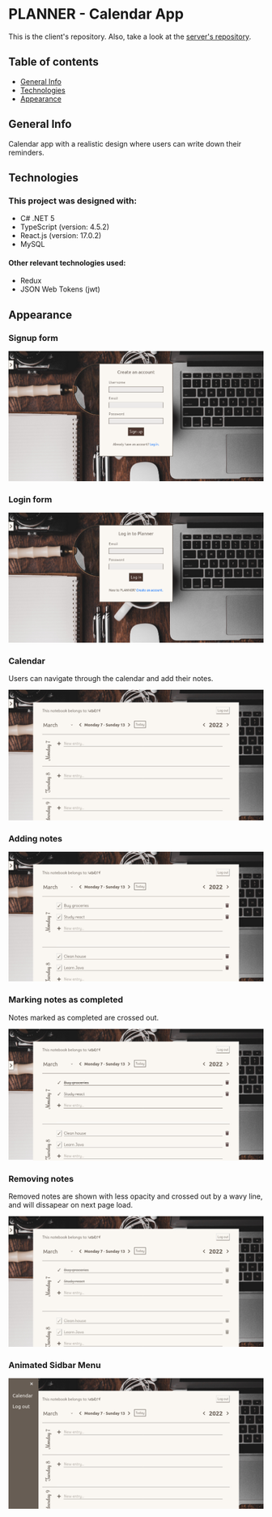 # PLANNER - Calendar App
This is the client's repository. Also, take a look at the [server's repository](https://github.com/ivan-svetlich/CalendarAppServer).

## Table of contents
* [General Info](#general-info)
* [Technologies](#technologies)
* [Appearance](#appearance)

## General Info
Calendar app with a realistic design where users can write down their reminders.

## Technologies
### This project was designed with:
* C# .NET 5
* TypeScript (version: 4.5.2)
* React.js (version: 17.0.2)
* MySQL

#### Other relevant technologies used:
* Redux
* JSON Web Tokens (jwt)

## Appearance
### Signup form
![1](https://github.com/ivan-svetlich/calendar-app-client/blob/master/images/1.png)


### Login form
![2](https://github.com/ivan-svetlich/calendar-app-client/blob/master/images/2.png)


### Calendar
Users can navigate through the calendar and add their notes.

![3](https://github.com/ivan-svetlich/calendar-app-client/blob/master/images/3.png)


### Adding notes
![4](https://github.com/ivan-svetlich/calendar-app-client/blob/master/images/4.png)


### Marking notes as completed
Notes marked as completed are crossed out.

![5](https://github.com/ivan-svetlich/calendar-app-client/blob/master/images/5.png)


### Removing notes
Removed notes are shown with less opacity and crossed out by a wavy line, and will dissapear on next page load.

![6](https://github.com/ivan-svetlich/calendar-app-client/blob/master/images/6.png)


### Animated Sidbar Menu
![7](https://github.com/ivan-svetlich/calendar-app-client/blob/master/images/7.png)
